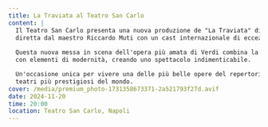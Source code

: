 ```yaml
---
title: La Traviata al Teatro San Carlo
content: |
  Il Teatro San Carlo presenta una nuova produzione de "La Traviata" di Giuseppe Verdi, 
  diretta dal maestro Riccardo Muti con un cast internazionale di eccezionale talento.
  
  Questa nuova messa in scena dell'opera più amata di Verdi combina la tradizione classica 
  con elementi di modernità, creando uno spettacolo indimenticabile.

  Un'occasione unica per vivere una delle più belle opere del repertorio italiano in uno dei 
  teatri più prestigiosi del mondo.
cover: /media/premium_photo-1731358673371-2a521793f27d.avif
date: 2024-11-20
time: 20:00
location: Teatro San Carlo, Napoli
---
```

